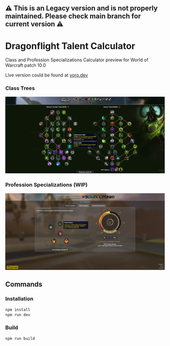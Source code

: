 ## ⚠️ This is an Legacy version and is not properly maintained. Please check main branch for current version ⚠️

# Dragonflight Talent Calculator
Class and Profession Specializations Calculator preview for World of Warcraft patch 10.0

Live version could be found at [yoro.dev](https://projects.yoro.dev/df-talents-old)

### Class Trees
![preview!](preview.webp)

### Profession Specializations (WIP)
![professions!](professions.webp)

## Commands
### Installation
    npm install
    npm run dev

### Build
    npm run build
